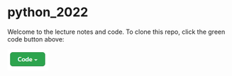 # python_2022


Welcome to the lecture notes and code. To clone this repo, click the green code button above:

![code_button](images/code_button.png)